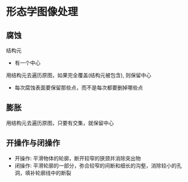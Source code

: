 # 形态学图像处理

## 腐蚀

结构元
- 有一个中心

用结构元去遍历原图，如果完全覆盖(结构元被包含), 则保留中心
- 每次腐蚀表面要保留那些点，而不是每次都要删掉哪些点

## 膨胀

用结构元去遍历原图，只要有交集，就保留中心

## 开操作与闭操作

- 开操作: 平滑物体的轮廓，断开较窄的狭颈并消除突出物  
- 闭操作: 平滑轮廓的一部分，弥合较窄的间断和细长的沟壑，消除较小的孔洞，填补轮廓线中的断裂